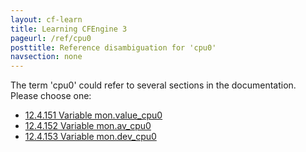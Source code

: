 ```yaml
---
layout: cf-learn
title: Learning CFEngine 3
pageurl: /ref/cpu0
posttitle: Reference disambiguation for 'cpu0'
navsection: none
---
```


The term 'cpu0' could refer to several sections in the documentation. Please choose one:

- [12.4.151 Variable mon.value_cpu0](https://cfengine.com/manuals/cf3-Reference#Variable-mon.value_cpu0)
- [12.4.152 Variable mon.av_cpu0](https://cfengine.com/manuals/cf3-Reference#Variable-mon.av_cpu0)
- [12.4.153 Variable mon.dev_cpu0](https://cfengine.com/manuals/cf3-Reference#Variable-mon.dev_cpu0)
